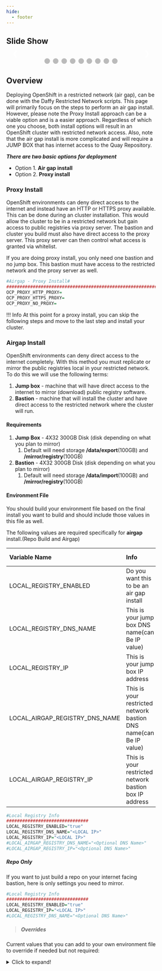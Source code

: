 ```yaml
---
hide:
  - footer
---
```

<script>
  document.title = "Deploy OCP - Restricted Network";
</script>
<!-- CSS FOR SLIDESHOW -->
## Slide Show
<style>
* {box-sizing:border-box}

/* Slideshow container */
.slideshow-container {
  max-width: 1000px;
  position: relative;
  margin: auto;
}

/* Hide the images by default */
.mySlides {
  display: none;
}

/* Next & previous buttons */
.prev, .next {
  cursor: pointer;
  position: absolute;
  top: 50%;
  width: auto;
  margin-top: -22px;
  padding: 16px;
  color: white;
  font-weight: bold;
  font-size: 18px;
  transition: 0.6s ease;
  border-radius: 0 3px 3px 0;
  user-select: none;
}

/* Position the "next button" to the right */
.next {
  right: 0;
  border-radius: 3px 0 0 3px;
}

/* On hover, add a black background color with a little bit see-through */
.prev:hover, .next:hover {
  background-color: rgba(0,0,0,0.8);
}

/* Caption text */
.text {
  color: #f2f2f2;
  font-size: 15px;
  padding: 8px 12px;
  position: absolute;
  bottom: 8px;
  width: 100%;
  text-align: center;
}

/* Number text (1/3 etc) */
.numbertext {
  color: #f2f2f2;
  font-size: 12px;
  padding: 8px 12px;
  position: absolute;
  top: 0;
}

/* The dots/bullets/indicators */
.dot {
  cursor: pointer;
  height: 15px;
  width: 15px;
  margin: 0 2px;
  background-color: #bbb;
  border-radius: 50%;
  display: inline-block;
  transition: background-color 0.6s ease;
}

.active, .dot:hover {
  background-color: #717171;
}

/* Fading animation */
.fade {
  animation-name: fade;
  animation-duration: 1.5s;
}

@keyframes fade {
  from {opacity: .4}
  to {opacity: 1}
}
</style>

<div class="slideshow-container">

  <!-- Full-width images with number and caption text -->
  <div class="mySlides fade">
    <div class="numbertext">1 / 3</div>
    <img src="../Restricted-Network-ppt/cover.png" style="width:100%">
    <div class="text">Intro</div>
  </div>

  <div class="mySlides fade">
    <div class="numbertext">1 / 3</div>
    <img src="../Restricted-Network-ppt/pic1.png" style="width:100%">
    <div class="text">Caption Text</div>
  </div>

  <div class="mySlides fade">
    <div class="numbertext">1 / 3</div>
    <img src="../Restricted-Network-ppt/pic2.png" style="width:100%">
    <div class="text">Caption Text</div>
  </div>

  <div class="mySlides fade">
    <div class="numbertext">1 / 3</div>
    <img src="../Restricted-Network-ppt/pic3.png" style="width:100%">
    <div class="text">Caption Text</div>
  </div>

  <div class="mySlides fade">
    <div class="numbertext">1 / 3</div>
    <img src="../Restricted-Network-ppt/pic4.png" style="width:100%">
    <div class="text">Caption Text</div>
  </div>

  <div class="mySlides fade">
    <div class="numbertext">1 / 3</div>
    <img src="../Restricted-Network-ppt/pic5.png" style="width:100%">
    <div class="text">Caption Text</div>
  </div>

  <div class="mySlides fade">
    <div class="numbertext">1 / 3</div>
    <img src="../Restricted-Network-ppt/pic6.png" style="width:100%">
    <div class="text">Caption Text</div>
  </div>

  <div class="mySlides fade">
    <div class="numbertext">1 / 3</div>
    <img src="../Restricted-Network-ppt/pic7.png" style="width:100%">
    <div class="text">Caption Text</div>
  </div>

  <div class="mySlides fade">
    <div class="numbertext">1 / 3</div>
    <img src="../Restricted-Network-ppt/pic8.png" style="width:100%">
    <div class="text">Caption Text</div>
  </div>

  <!-- Next and previous buttons -->
  <a class="prev" onclick="plusSlides(-1)">&#10094;</a>
  <a class="next" onclick="plusSlides(1)">&#10095;</a>
</div>
<br>


<!-- The dots/circles -->
<div style="text-align:center">
  <span class="dot" onclick="currentSlide(1)"></span>
  <span class="dot" onclick="currentSlide(2)"></span>
  <span class="dot" onclick="currentSlide(3)"></span>
  <span class="dot" onclick="currentSlide(4)"></span>
  <span class="dot" onclick="currentSlide(5)"></span>
  <span class="dot" onclick="currentSlide(6)"></span>
  <span class="dot" onclick="currentSlide(7)"></span>
  <span class="dot" onclick="currentSlide(8)"></span>
  <span class="dot" onclick="currentSlide(9)"></span>
</div>
<!-- JS FOR SLIDESHOW-->
<script>
let slideIndex = 1;
showSlides(slideIndex);

// Next/previous controls
function plusSlides(n) {
  showSlides(slideIndex += n);
}

// Thumbnail image controls
function currentSlide(n) {
  showSlides(slideIndex = n);
}

function showSlides(n) {
  let i;
  let slides = document.getElementsByClassName("mySlides");
  let dots = document.getElementsByClassName("dot");
  if (n > slides.length) {slideIndex = 1}
  if (n < 1) {slideIndex = slides.length}
  for (i = 0; i < slides.length; i++) {
    slides[i].style.display = "none";
  }
  for (i = 0; i < dots.length; i++) {
    dots[i].className = dots[i].className.replace(" active", "");
  }
  slides[slideIndex-1].style.display = "block";
  dots[slideIndex-1].className += " active";
}

</script>
<!-- END OF JS-->


## Overview
Deploying OpenShift in a restricted network (air gap), can be done with the Daffy Restricted Network scripts. This page will primarily focus on the steps to perform an air gap install. However, please note the Proxy Install approach can be a viable option and is a easier approach. Regardless of which one you choose, both install options will result in an OpenShift cluster with restricted network access. Also, note that the air gap install is more complicated and will require a JUMP BOX that has internet access to the Quay Repository.

***There are two basic options for deployment***

* Option 1. **Air gap install**
* Option 2. **Proxy install**  


### Proxy Install

OpenShift environments can deny direct access to the internet and instead have an HTTP or HTTPS proxy available. This can be done during an cluster installation. This would allow the cluster to be in a restricted network but gain access to public registries via proxy server.  The bastion and cluster you build must also have direct access to the proxy server. This proxy server can then control what access is granted via whitelist.

If you are doing proxy install, you only need one bastion and no jump box.  This bastion must have access to the restricted network and the proxy server as well.


```R
#Airgap - Proxy Install#
######################################################################################
OCP_PROXY_HTTP_PROXY=
OCP_PROXY_HTTPS_PROXY=
OCP_PROXY_NO_PROXY=
```

!!! Info
      At this point for a proxy install, you can skip the following steps and move to the last step and install your cluster.


### Airgap Install
OpenShift environments can deny direct access to the internet completely. With this method you must replicate or mirror the public registries local in your restricted network.  
To do this we will use the following terms:

1. **Jump box** - machine that will have direct access to the internet to mirror (download) public registry software.
2. **Bastion**  - machine that will install the cluster and have direct access to the restricted network where the cluster will run.

#### Requirements
1. **Jump Box**  - 4X32 300GB Disk (disk depending on what you plan to mirror)
    1.  Default will need storage **/data/export**(100GB) and **/mirror/registry**(100GB)
2. **Bastion**   - 4X32 300GB Disk (disk depending on what you plan to mirror)
    1.  Default will need storage **/data/import**(100GB) and **/mirror/registry**(100GB)



#### Environment File
You should build your environment file based on the final install you want to build and should include those values in this file as well.  

The following values are required specifically for **airgap** install.(Repo Build and Airgap)

| Variable Name                  | Info                                                   | Install Type  | Required    |  default    |
| :---------                     |    :---------                                          |   :----       |   :----     |   :----     |
| LOCAL_REGISTRY_ENABLED         | Do you want this to be an air gap install              |   Both        |   Yes       |    false    |
| LOCAL_REGISTRY_DNS_NAME        | This is your jump box DNS name(can Be IP value)        |   Both        |   Yes       |             |
| LOCAL_REGISTRY_IP              | This is your jump box IP address                       |   Both        |   Yes       |             |
| LOCAL_AIRGAP_REGISTRY_DNS_NAME | This is your restricted network bastion DNS name(can Be IP value) | airgap |  Yes(if Airgap)|      |
| LOCAL_AIRGAP_REGISTRY_IP       | This is your restricted network bastion box IP address |   airgap      |   Yes(if Airgap)|         |

```R
#Local Registry Info
###############################
LOCAL_REGISTRY_ENABLED="true"
LOCAL_REGISTRY_DNS_NAME="<LOCAL IP>"
LOCAL_REGISTRY_IP="<LOCAL IP>"
#LOCAL_AIRGAP_REGISTRY_DNS_NAME="<Optional DNS Name>"
#LOCAL_AIRGAP_REGISTRY_IP="<Optional DNS Name>"
```
##### Repo Only
If you want to just build a repo on your internet facing bastion, here is only settings you need to mirror.
```R
#Local Registry Info
###############################
LOCAL_REGISTRY_ENABLED="true"
LOCAL_REGISTRY_IP="<LOCAL IP>"
#LOCAL_REGISTRY_DNS_NAME="<Optional DNS Name>"

```
>##### Overrides
Current values that you can add to your own environment file to override if needed but not required:
<details>
<summary>Click to expand!</summary>
```R
#Catalogs to mirror
####################
OCP_CATALOG_MIRRORS="compliance-operator,container-security-operator,file-integrity-operator,local-storage-operator,ocs-operator"

#Directory Info
####################
OCP_REGISTRY_ROOT="/mirror/registry"
OCP_AIRGAP_EXPORT="${DATA_DIR}/export/airgap"
OCP_AIRGAP_IMPORT="${DATA_DIR}/import/airgap"
OCP_AIRGAP_EXPORT_FREE_DISK_SIZE_NEEDED="100"
OCP_AIRGAP_IMPORT_FREE_DISK_SIZE_NEEDED="100"

#Cert Info
####################
CA_CERT_OU="ca.${CLUSTER_NAME}.${BASE_DOMAIN}"
LOCAL_REGISTRY_CERTS_FOLDER="${DATA_DIR}/${PROJECT_NAME}/certs"

#Registry Info
####################
LOCAL_REGISTRY_PORT="8443"
LOCAL_OCP_REPOSITORY_NAME="ocp4/openshift4"
LOCAL_OLM_MIRROR_REPOSITORY_NAME="olm-mirror"

```
</details>

#### Mirror locally

From your jump box run the following command:
```console
/data/daffy/ocp/registry/build.sh <ENVIRONMENT_NAME>
```

#### Export Files
After the first command runs, it will display all the files that it created and you will now need to move them to your bastion box in the restricted network. You can do this via portable USB disk, scp, etc.  You just need to move these files any way you can to your restricted network bastion.

#### Move Files
In our example we will move via scp because our jump box has access to the bastion.  This could be via firewall or it has dual NIC cards (Public Nic/Private Nic).

```console
ssh <BASTION-IP> mkdir -p /data/import/airgap
scp /data/export/airgap/* <BASTION-IP>:/data/import/airgap
```


#### Prepare Bastion
Once all the files are on the bastion in the restricted network, you can run the script that was built from the previous step and copied over.  This will untar all files, install all command line tools, and also install daffy locally.
!!! Info
    It does not mirror the registry or build the local registry, but gets the bastion ready for that next step.

```console
/data/import/airgap/airgap-prep.sh
```



#### Build Local Mirror
From your bastion box run the following command:
```console
/data/daffy/ocp/registry/build.sh <ENVIRONMENT_NAME>
```
## Install Cluster

Now you would just follow the normal steps to build your OpenShift registry.  

```console
/data/daffy/ocp/build.sh <ENVIRONMENT_NAME>
```

## Demo Video

<html>
   <head>
      <title>HTML Video embed</title>
   </head>
   <body>
      <center>
        <iframe width="560" height="315" src="https://www.youtube.com/embed/fFx0oC_9lwA" frameborder="0" allowfullscreen></iframe>
      </center>
   </body>
</html>

<html>
